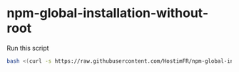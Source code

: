 # npm-global-installation-without-root
Run this script
```bash
bash <(curl -s https://raw.githubusercontent.com/HostimFR/npm-global-installation-without-root/main/script.sh)
```
